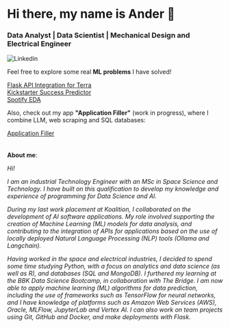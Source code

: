 # Hi there, my name is Ander 👋
### Data Analyst | Data Scientist | Mechanical Design and Electrical Engineer

![Linkedin](https://img.shields.io/badge/Linkedin-blue?link=https%3A%2F%2Fwww.linkedin.com%2Fin%2Fander-p-336543162)

Feel free to explore some real __ML problems__ I have solved!

[Flask API Integration for Terra](https://github.com/anderping/Flask-API-Integration-for-Terra)
<br>
[Kickstarter Success Predictor](https://github.com/anderping/Kickstarter-ML)
<br>
[Spotify EDA](https://github.com/anderping/Spotify-EDA)

Also, check out my app __"Application Filler"__ (work in progress), where I combine LLM, web scraping and SQL databases:

[Application Filler](https://github.com/anderping/Application-Filler)
<br>
<br>
<br>
__About me__:

*Hi!* 

*I am an industrial Technology Engineer with an MSc in Space Science and Technology. I have built on this qualification to develop my knowledge and experience of programming for Data Science and AI.*

*During my last work placement at Koalition, I collaborated on the development of AI software applications. My role involved supporting the creation of Machine Learning (ML) models for data analysis, and contributing to the integration of APIs for applications based on the use of locally deployed Natural Language Processing (NLP) tools (Ollama and Langchain).*

*Having worked in the space and electrical industries, I decided to spend some time studying Python, with a focus on analytics and data science (as well as R), and databases (SQL and MongoDB). I furthered my learning at the BBK Data Science Bootcamp, in collaboration with The Bridge. I am now able to apply machine learning (ML) algorithms for data prediction, including the use of frameworks such as TensorFlow for neural networks, and I have knowledge of platforms such as Amazon Web Services (AWS), Oracle, MLFlow, JupyterLab and Vertex AI. I can also work on team projects using Git, GitHub and Docker, and make deployments with Flask.*
